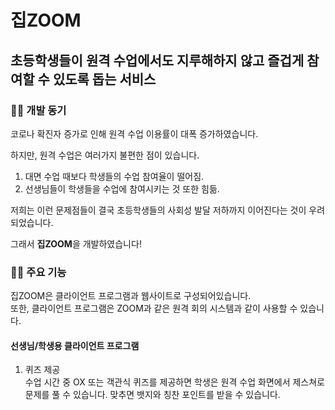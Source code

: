 # 집ZOOM

## 초등학생들이 원격 수업에서도 지루해하지 않고 즐겁게 참여할 수 있도록 돕는 서비스

### 👩‍💻 개발 동기
코로나 확진자 증가로 인해 원격 수업 이용률이 대폭 증가하였습니다.  

하지만, 원격 수업은 여러가지 불편한 점이 있습니다.  
1) 대면 수업 때보다 학생들의 수업 참여율이 떨어짐.
2) 선생님들이 학생들을 수업에 참여시키는 것 또한 힘듦.

저희는 이런 문제점들이 결국 초등학생들의 사회성 발달 저하까지 이어진다는 것이 우려되었습니다.  

그래서 **집ZOOM**을 개발하였습니다!

### 💁‍♀️ 주요 기능
집ZOOM은 클라이언트 프로그램과 웹사이트로 구성되어있습니다.  
또한, 클라이언트 프로그램은 ZOOM과 같은 원격 회의 시스템과 같이 사용할 수 있습니다.

#### 선생님/학생용 클라이언트 프로그램 
1) 퀴즈 제공  
수업 시간 중 OX 또는 객관식 퀴즈를 제공하면 학생은 원격 수업 화면에서 제스쳐로 문제를 풀 수 있습니다. 
맞추면 뱃지와 칭찬 포인트를 받을 수 있습니다.

